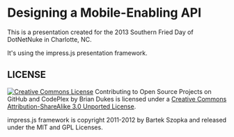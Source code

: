 Designing a Mobile-Enabling API
============

This is a presentation created for the 2013 Southern Fried Day of DotNetNuke in Charlotte, NC.

It's using the impress.js presentation framework.

LICENSE
---------

<a rel="license" href="http://creativecommons.org/licenses/by-sa/3.0/"><img alt="Creative Commons License" style="border-width:0" src="http://i.creativecommons.org/l/by-sa/3.0/88x31.png" /></a> <span xmlns:dct="http://purl.org/dc/terms/" href="http://purl.org/dc/dcmitype/Text" property="dct:title" rel="dct:type">Contributing to Open Source Projects on GitHub and CodePlex</span> by <span xmlns:cc="http://creativecommons.org/ns#" property="cc:attributionName">Brian Dukes</span> is licensed under a <a rel="license" href="http://creativecommons.org/licenses/by-sa/3.0/">Creative Commons Attribution-ShareAlike 3.0 Unported License</a>.

impress.js framework is copyright 2011-2012 by Bartek Szopka and released under the MIT and GPL Licenses.
